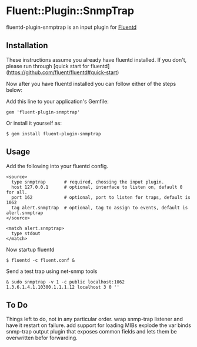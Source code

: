 # Fluent::Plugin::SnmpTrap

fluentd-plugin-snmptrap is an input plugin for [Fluentd](http://fluentd.org)

## Installation

These instructions assume you already have fluentd installed. 
If you don't, please run through [quick start for fluentd] (https://github.com/fluent/fluentd#quick-start)

Now after you have fluentd installed you can follow either of the steps below:

Add this line to your application's Gemfile:

    gem 'fluent-plugin-snmptrap'

Or install it yourself as:

    $ gem install fluent-plugin-snmptrap

## Usage
Add the following into your fluentd config.

    <source>
      type snmptrap       # required, chossing the input plugin.
      host 127.0.0.1      # optional, interface to listen on, default 0 for all.
      port 162            # optional, port to listen for traps, default is 1062
      tag alert.snmptrap  # optional, tag to assign to events, default is alert.snmptrap 
    </source>
    
    <match alert.snmptrap>
      type stdout
    </match>
    
Now startup fluentd

    $ fluentd -c fluent.conf &
    
Send a test trap using net-snmp tools
    
    & sudo snmptrap -v 1 -c public localhost:1062 1.3.6.1.4.1.10300.1.1.1.12 localhost 3 0 ''  
  
## To Do
Things left to do, not in any particular order.
wrap snmp-trap listener and have it restart on failure.
add support for loading MIBs
explode the var binds
snmp-trap output plugin that exposes common fields and lets them be overwritten befor forwarding.                